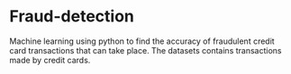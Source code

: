 # Fraud-detection
Machine learning using python to find the accuracy of fraudulent credit card transactions that can take place. The datasets contains transactions made by credit cards.
